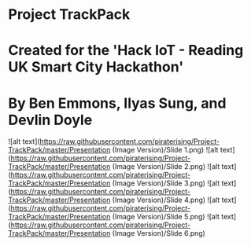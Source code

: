 # Project TrackPack
# Created for the 'Hack IoT - Reading UK Smart City Hackathon'
# By Ben Emmons, Ilyas Sung, and Devlin Doyle

![alt text](https://raw.githubusercontent.com/piraterising/Project-TrackPack/master/Presentation (Image Version)/Slide 1.png)
![alt text](https://raw.githubusercontent.com/piraterising/Project-TrackPack/master/Presentation (Image Version)/Slide 2.png)
![alt text](https://raw.githubusercontent.com/piraterising/Project-TrackPack/master/Presentation (Image Version)/Slide 3.png)
![alt text](https://raw.githubusercontent.com/piraterising/Project-TrackPack/master/Presentation (Image Version)/Slide 4.png)
![alt text](https://raw.githubusercontent.com/piraterising/Project-TrackPack/master/Presentation (Image Version)/Slide 5.png)
![alt text](https://raw.githubusercontent.com/piraterising/Project-TrackPack/master/Presentation (Image Version)/Slide 6.png)
